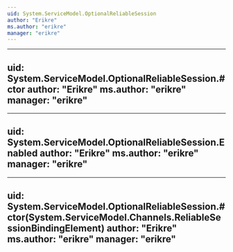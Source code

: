 ```yaml
---
uid: System.ServiceModel.OptionalReliableSession
author: "Erikre"
ms.author: "erikre"
manager: "erikre"
---
```


---
uid: System.ServiceModel.OptionalReliableSession.#ctor
author: "Erikre"
ms.author: "erikre"
manager: "erikre"
---

---
uid: System.ServiceModel.OptionalReliableSession.Enabled
author: "Erikre"
ms.author: "erikre"
manager: "erikre"
---

---
uid: System.ServiceModel.OptionalReliableSession.#ctor(System.ServiceModel.Channels.ReliableSessionBindingElement)
author: "Erikre"
ms.author: "erikre"
manager: "erikre"
---
